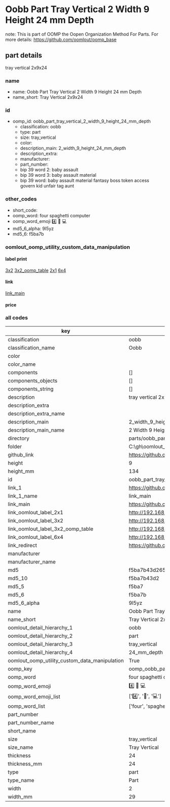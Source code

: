 # Oobb Part Tray Vertical 2 Width 9 Height 24 mm Depth  

note: This is part of OOMP the Oopen Organization Method For Parts. For more details: https://github.com/oomlout/oomp_base

##  part details
  



tray vertical 2x9x24



### name
* name: Oobb Part Tray Vertical 2 Width 9 Height 24 mm Depth
* name_short: Tray Vertical 2x9x24 
### id
* oomp_id: oobb_part_tray_vertical_2_width_9_height_24_mm_depth
  * classification: oobb
  * type: part
  * size: tray_vertical
  * color: 
  * description_main: 2_width_9_height_24_mm_depth
  * description_extra: 
  * manufacturer: 
  * part_number: 
  * bip 39 word 2: baby assault
  * bip 39 word 3: baby assault material
  * bip 39 word: baby assault material fantasy boss token access govern kid unfair tag aunt

### other_codes
* short_code: 
* oomp_word: four spaghetti computer
* oomp_word_emoji :four: :spaghetti: :computer:
* md5_6_alpha: 9l5yz
* md5_6: f5ba7b






### oomlout_oomp_utility_custom_data_manipulation
#### label print
[3x2](http://192.168.1.245:1112/?label=oomp%209l5yz)
[3x2_oomp_table](http://192.168.1.108:1112/?label=oomp%209l5yz)
[2x1](http://192.168.1.242:1112/?label=oomp%209l5yz)
[6x4](http://192.168.1.55:1112/?label=oomp%209l5yz)    

#### link

[link_main](https://github.com/oomlout/oomlout_oobb_version_4_generated_parts/tree/main/navigation_oomp/oobb/part/tray_vertical/2_width_9_height_24_mm_depth/part)                              

#### price







### all codes 
| key | value |  
| --- | --- |  
| classification | oobb |  
| classification_name | Oobb |  
| color |  |  
| color_name |  |  
| components | [] |  
| components_objects | [] |  
| components_string | [] |  
| description | tray vertical 2x9x24 |  
| description_extra |  |  
| description_extra_name |  |  
| description_main | 2_width_9_height_24_mm_depth |  
| description_main_name | 2 Width 9 Height 24 mm Depth |  
| directory | parts/oobb_part_tray_vertical_2_width_9_height_24_mm_depth |  
| folder | C:\gh\oomlout_oobb_version_4_generated_parts\parts\oobb_part_tray_vertical_2_width_9_height_24_mm_depth |  
| github_link | https://github.com/oomlout/oomlout_oomp_part_src/tree/main/parts/oobb_part_tray_vertical_2_width_9_height_24_mm_depth |  
| height | 9 |  
| height_mm | 134 |  
| id | oobb_part_tray_vertical_2_width_9_height_24_mm_depth |  
| link_1 | https://github.com/oomlout/oomlout_oobb_version_4_generated_parts/tree/main/navigation_oomp/oobb/part/tray_vertical/2_width_9_height_24_mm_depth/part |  
| link_1_name | link_main |  
| link_main | https://github.com/oomlout/oomlout_oobb_version_4_generated_parts/tree/main/navigation_oomp/oobb/part/tray_vertical/2_width_9_height_24_mm_depth/part |  
| link_oomlout_label_2x1 | http://192.168.1.242:1112/?label=oomp%209l5yz |  
| link_oomlout_label_3x2 | http://192.168.1.245:1112/?label=oomp%209l5yz |  
| link_oomlout_label_3x2_oomp_table | http://192.168.1.108:1112/?label=oomp%209l5yz |  
| link_oomlout_label_6x4 | http://192.168.1.55:1112/?label=oomp%209l5yz |  
| link_redirect | https://github.com/oomlout/oomlout_oobb_version_4_generated_parts/tree/main/parts/oobb_tray_vertical_02_09_24 |  
| manufacturer |  |  
| manufacturer_name |  |  
| md5 | f5ba7b43d265002b8f8d153111c36088 |  
| md5_10 | f5ba7b43d2 |  
| md5_5 | f5ba7 |  
| md5_6 | f5ba7b |  
| md5_6_alpha | 9l5yz |  
| name | Oobb Part Tray Vertical 2 Width 9 Height 24 mm Depth |  
| name_short | Tray Vertical 2x9x24  |  
| oomlout_detail_hierarchy_1 | oobb |  
| oomlout_detail_hierarchy_2 | part |  
| oomlout_detail_hierarchy_3 | tray_vertical |  
| oomlout_detail_hierarchy_4 | 24_mm_depth |  
| oomlout_oomp_utility_custom_data_manipulation | True |  
| oomp_key | oomp_oobb_part_tray_vertical_2_width_9_height_24_mm_depth |  
| oomp_word | four spaghetti computer |  
| oomp_word_emoji | :four: :spaghetti: :computer: |  
| oomp_word_emoji_list | [':four:', ':spaghetti:', ':computer:'] |  
| oomp_word_list | ['four', 'spaghetti', 'computer'] |  
| part_number |  |  
| part_number_name |  |  
| short_name |  |  
| size | tray_vertical |  
| size_name | Tray Vertical |  
| thickness | 24 |  
| thickness_mm | 24 |  
| type | part |  
| type_name | Part |  
| width | 2 |  
| width_mm | 29 |  
